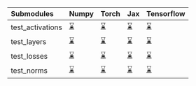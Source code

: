 | Submodules       | Numpy                                                                                                                           | Torch                                                                                                                           | Jax                                                                                                                             | Tensorflow                                                                                                                      |
|:-----------------|:--------------------------------------------------------------------------------------------------------------------------------|:--------------------------------------------------------------------------------------------------------------------------------|:--------------------------------------------------------------------------------------------------------------------------------|:--------------------------------------------------------------------------------------------------------------------------------|
| test_activations | <a href="https://github.com/unifyai/ivy/runs/7989195627?check_suite_focus=true" rel="noopener noreferrer" target="_blank">⌛</a> | <a href="https://github.com/unifyai/ivy/runs/7989196209?check_suite_focus=true" rel="noopener noreferrer" target="_blank">⌛</a> | <a href="https://github.com/unifyai/ivy/runs/7989196837?check_suite_focus=true" rel="noopener noreferrer" target="_blank">⌛</a> | <a href="https://github.com/unifyai/ivy/runs/7989197545?check_suite_focus=true" rel="noopener noreferrer" target="_blank">⌛</a> |
| test_layers      | <a href="https://github.com/unifyai/ivy/runs/7989195766?check_suite_focus=true" rel="noopener noreferrer" target="_blank">⌛</a> | <a href="https://github.com/unifyai/ivy/runs/7989196380?check_suite_focus=true" rel="noopener noreferrer" target="_blank">⌛</a> | <a href="https://github.com/unifyai/ivy/runs/7989196991?check_suite_focus=true" rel="noopener noreferrer" target="_blank">⌛</a> | <a href="https://github.com/unifyai/ivy/runs/7989197750?check_suite_focus=true" rel="noopener noreferrer" target="_blank">⌛</a> |
| test_losses      | <a href="https://github.com/unifyai/ivy/runs/7989195914?check_suite_focus=true" rel="noopener noreferrer" target="_blank">⌛</a> | <a href="https://github.com/unifyai/ivy/runs/7989196523?check_suite_focus=true" rel="noopener noreferrer" target="_blank">⌛</a> | <a href="https://github.com/unifyai/ivy/runs/7989197196?check_suite_focus=true" rel="noopener noreferrer" target="_blank">⌛</a> | <a href="https://github.com/unifyai/ivy/runs/7989197879?check_suite_focus=true" rel="noopener noreferrer" target="_blank">⌛</a> |
| test_norms       | <a href="https://github.com/unifyai/ivy/runs/7989196046?check_suite_focus=true" rel="noopener noreferrer" target="_blank">⌛</a> | <a href="https://github.com/unifyai/ivy/runs/7989196685?check_suite_focus=true" rel="noopener noreferrer" target="_blank">⌛</a> | <a href="https://github.com/unifyai/ivy/runs/7989197373?check_suite_focus=true" rel="noopener noreferrer" target="_blank">⌛</a> | <a href="https://github.com/unifyai/ivy/runs/7989197982?check_suite_focus=true" rel="noopener noreferrer" target="_blank">⌛</a> |